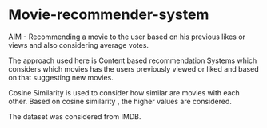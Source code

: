 # Movie-recommender-system
AIM - Recommending a movie to the user based on his previous likes or views and also considering average votes.

The approach used here is Content based recommendation Systems which considers which movies has the users previously viewed or liked 
and based on that suggesting new movies.

Cosine Similarity is used to consider how similar are movies with each other. Based on cosine similarity , the higher values are considered.

The dataset was considered from IMDB.
